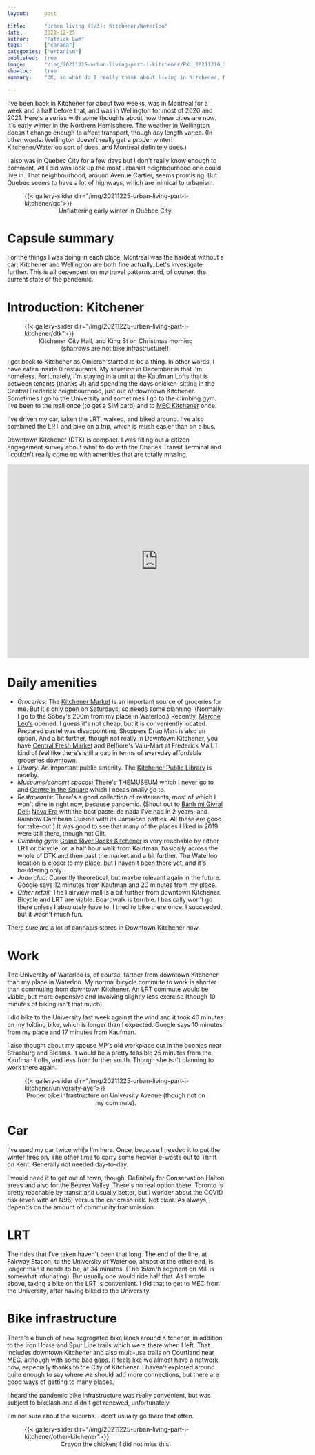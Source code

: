 ```yaml
---
layout:     post

title:      "Urban living (1/3): Kitchener/Waterloo"
date:       2021-12-25
author:     "Patrick Lam"
tags:       ["canada"]
categories: ["urbanism"]
published:  true
image:      "/img/20211225-urban-living-part-i-kitchener/PXL_20211210_213052384.webp"
showtoc:    true
summary:    "OK, so what do I really think about living in Kitchener, Montreal, and Wellington in 2021? Part I: Kitchener/Waterloo."

---
```


<style>
.post-heading h1  { color: pink; text-shadow: 2px 2px 2px grey; }
.meta { color: pink; }
</style>

I've been back in Kitchener for about two weeks, was in Montreal for a
week and a half before that, and was in Wellington for most of 2020
and 2021. Here's a series with some thoughts about how these cities are now.  It's
early winter in the Northern Hemisphere. The weather in Wellington
doesn't change enough to affect transport, though day length
varies. (In other words: Wellington doesn't really get a proper
winter!  Kitchener/Waterloo sort of does, and Montreal definitely
does.)

I also was in Quebec City for a few days but I don't really know enough
to comment. All I did was look up the most urbanist neighbourhood one could live in.
That neighbourhood, around Avenue Cartier, seems promising. But Quebec seems to have a lot of highways,
which are inimical to urbanism.

<figure>
{{< gallery-slider dir="/img/20211225-urban-living-part-i-kitchener/qc">}}
<figcaption style="text-align:center">Unflattering early winter in Québec City.</figcaption>
</figure>

# Capsule summary
For the things I was doing in each place, Montreal was the hardest
without a car; Kitchener and Wellington are both fine actually. Let's
investigate further. This is all dependent on my travel patterns
and, of course, the current state of the pandemic.


# Introduction: Kitchener

<figure>
{{< gallery-slider dir="/img/20211225-urban-living-part-i-kitchener/dtk">}}
<figcaption style="text-align:center">Kitchener City Hall, and King St on Christmas morning (sharrows are not bike infrastructure!).</figcaption>
</figure>

I got back to Kitchener as Omicron started to be a thing. In other
words, I have eaten inside 0 restaurants. My situation in December is
that I'm homeless.  Fortunately, I'm staying in a unit at the Kaufman
Lofts that is between tenants (thanks J!) and spending the days
chicken-sitting in the Central Frederick neighbourhood, just out of
downtown Kitchener. Sometimes I go to the University and sometimes I
go to the climbing gym.  I've been to the mall once (to get a SIM
card) and to [MEC Kitchener](https://www.mec.ca/en/stores/kitchener)
once.

I've driven my car, taken the LRT, walked, and biked around. I've also
combined the LRT and bike on a trip, which is much easier than on a bus.


Downtown Kitchener (DTK) is compact. I was filling out a citizen engagement
survey about what to do with the Charles Transit Terminal and I couldn't
really come up with amenities that are totally missing.

<iframe src="https://www.google.com/maps/embed?pb=!1m18!1m12!1m3!1d2896.423126635249!2d-80.49460548392558!3d43.45176277344997!2m3!1f0!2f0!3f0!3m2!1i1024!2i768!4f13.1!3m3!1m2!1s0x882bf4f34212bd1d%3A0x9f4531228938787d!2sKitchener%20City%20Hall!5e0!3m2!1sen!2sca!4v1640488265458!5m2!1sen!2sca" width="700" height="450" style="border:0;" allowfullscreen="" loading="lazy"></iframe>

# Daily amenities

* *Groceries:* The [Kitchener Market](https://www.kitchenermarket.ca/en/index.aspx) is an important
source of groceries for me. But it's only open on Saturdays, so needs some planning. (Normally
I go to the Sobey's 200m from my place in Waterloo.) Recently, [Marché Leo's](https://www.marcheleos.com/)
opened. I guess it's not cheap, but it is conveniently located. Prepared pastel was disappointing. 
Shoppers Drug Mart is also an option. And
a bit further, though not really in Downtown Kitchener, you have [Central Fresh Market](https://centralfreshmarket.com/) and
Belfiore's Valu-Mart at Frederick Mall. I kind of feel like there's still a gap in terms of everyday affordable groceries downtown.
* *Library:* An important public amenity. The [Kitchener Public Library](https://kpl.org) is nearby.
* *Museums/concert spaces:* There's [THEMUSEUM](https://themuseum.ca) which I never go to and 
[Centre in the Square](https://centreinthesquare.com) which I occasionally go to.
* *Restaurants:* There's a good collection of restaurants, most of which I won't dine in right now, because
pandemic. (Shout out to [Bánh mì Givral Deli](https://www.facebook.com/pages/Banh-Mi-Givral-Deli/638680296282546);
[Nova Era](https://novaera.ca) with the best pastel de nada I've had in 2 years; and
Rainbow Carribean Cuisine with its Jamaican patties. All these are good for take-out.) It was good to see that many of the
places I liked in 2019 were still there, though not Gilt.
* *Climbing gym:* [Grand River Rocks Kitchener](https://grandriverrocks.com/kitchener/) is very reachable by either LRT or bicycle; or, a half hour walk from Kaufman,
basically across the whole of DTK and then past the market and a bit further. The Waterloo location is closer to my place, but
I haven't been there yet, and it's bouldering only.
* *Judo club:* Currently theoretical, but maybe relevant again in the future. Google says 12 minutes from Kaufman and 20 minutes from my place.
* *Other retail:* The Fairview mall is a bit further from downtown Kitchener. Bicycle and LRT are viable.
Boardwalk is terrible. I basically won't go there unless I absolutely have to. I tried to bike there once.
I succeeded, but it wasn't much fun.

There sure are a lot of cannabis stores in Downtown Kitchener now.

# Work

The University of Waterloo is, of course, farther from downtown Kitchener than my place in Waterloo.
My normal bicycle commute to work is shorter than commuting from downtown Kitchener. An LRT commute
would be viable, but more expensive and involving slightly less exercise (though 10 minutes of biking
isn't that much).

I did bike to the University last week against the wind and it took 40 minutes on my folding bike,
which is longer than I expected. Google says 10 minutes from my place and 17 minutes from Kaufman.

I also thought about my spouse MP's old workplace out in the boonies near Strasburg and Bleams. It would
be a pretty feasible 25 minutes from the Kaufman Lofts, and less from further south. Though she isn't
planning to work there again.

<figure>
{{< gallery-slider dir="/img/20211225-urban-living-part-i-kitchener/university-ave">}}
<figcaption style="text-align:center">Proper bike infrastructure on University Avenue (though not on my commute).</figcaption>
</figure>

# Car

I've used my car twice while I'm here. Once, because I needed it to put the winter tires on.
The other time to carry some heavier e-waste out to Thrift on Kent. Generally not needed day-to-day.

I would need it to get out of town, though. Definitely for Conservation Halton areas and also for the Beaver Valley.
There's no real option there. Toronto is pretty reachable by transit and usually better, but I wonder about the
COVID risk (even with an N95) versus the car crash risk. Not clear. As always, depends on the amount of community transmission.

# LRT

The rides that I've taken haven't been that long. The end of the line, at Fairway Station, to the University of Waterloo,
almost at the other end, is longer than it needs to be, at 34 minutes. (The 15km/h segment on Mill is somewhat infuriating). 
But usually one would ride half that. As I wrote above, taking a bike on the LRT is convenient. I did that to get to MEC
from the University, after having biked to the University.

# Bike infrastructure

There's a bunch of new segregated bike lanes around Kitchener, in
addition to the Iron Horse and Spur Line trails which were there when
I left. That includes downtown Kitchener and also multi-use trails on
Courtland near MEC, although with some bad gaps. It feels like we
almost have a network now, especially thanks to the City of
Kitchener. I haven't explored around quite enough to say where we
should add more connections, but there are good ways of getting to
many places.

I heard the pandemic bike infrastructure was really convenient, but
was subject to bikelash and didn't get renewed, unfortunately.

I'm not sure about the suburbs. I don't usually go there that often.

<figure>
{{< gallery-slider dir="/img/20211225-urban-living-part-i-kitchener/other-kitchener">}}
<figcaption style="text-align:center">Crayon the chicken; I did not miss this.</figcaption>
</figure>

